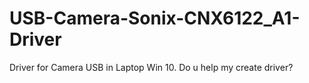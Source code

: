 # USB-Camera-Sonix-CNX6122_A1-Driver
Driver for Camera USB in Laptop Win 10. Do u help my create driver?
